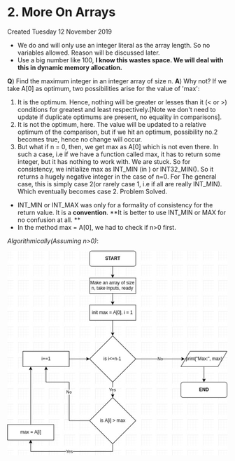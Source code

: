 # 2. More On Arrays

Created Tuesday 12 November 2019

- We do and will only use an integer literal as the array length. So no variables allowed. Reason will be discussed later.
- Use a big number like 100, **I know this wastes space. We will deal with this in dynamic memory allocation.**

**Q**) Find the maximum integer in an integer array of size n.
**A**) Why not? If we take A[0] as optimum, two possibilities arise for the value of 'max':

1. It is the optimum. Hence, nothing will be greater or lesses than it (< or >) conditions for greatest and least respectively.[Note we don't need to update if duplicate optimums are present, no equality in comparisons].
2. It is not the optimum, here. The value will be updated to a relative optimum of the comparison, but if we hit an optimum, possibility no.2 becomes true, hence no change will occur.
3. But what if n = 0, then, we get max as A[0] which is not even there. In such a case, i.e if we have a function called max, it has to return some integer, but it has nothing to work with. We are stuck. So for consistency, we initialize max as INT_MIN (in <climits>) or INT32_MIN(<iostream>). So it returns a hugely negative integer in the case of n=0. For The general case, this is simply case 2(or rarely case 1, i.e if all are really INT_MIN). Which eventually becomes case 2. Problem Solved.

- INT_MIN or INT_MAX was only for a formality of consistency for the return value. It is a **convention**. **It is better to use INT_MIN or MAX for no confusion at all. **
- In the method max = A[0], we had to check if n>0 first.

_Algorithmically(Assuming n>0)_:

![](/assets/2._More_On_Arrays-image-1.jpg)
